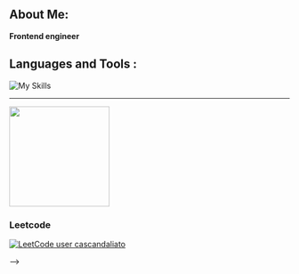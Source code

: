 <!-- 
<h2><img alt="Night Coding" src="https://raw.githubusercontent.com/AVS1508/AVS1508/master/assets/Hand%20Wave.gif" width='35' align="left" style="max-width:100%;"/>Hi everyone!</h2>

<img align="right" alt="Coding" width="400" src="https://camo.githubusercontent.com/5ddf73ad3a205111cf8c686f687fc216c2946a75005718c8da5b837ad9de78c9/68747470733a2f2f7468756d62732e6766796361742e636f6d2f4576696c4e657874446576696c666973682d736d616c6c2e676966">

## I am a *Frontend developer*!

## Education
### Grozny State Technical Oil University. Faculty of Programming and Power Supply 🎓

<!-- ### 🛠  Stack -->

<!-- ## Languages and Tools: -->

<!-- <p align="left">
 <img src="https://raw.githubusercontent.com/devicons/devicon/master/icons/html5/html5-original-wordmark.svg" alt="html5" width="40" height="40"/>
 <img src="https://raw.githubusercontent.com/devicons/devicon/master/icons/css3/css3-original-wordmark.svg" alt="css3" width="40" height="40"/> 
 <img src="https://raw.githubusercontent.com/devicons/devicon/master/icons/sass/sass-original.svg" alt="sass" width="40" height="40"/>
 <img src="https://raw.githubusercontent.com/devicons/devicon/master/icons/javascript/javascript-original.svg" alt="javascript" width="40" height="40"/>
 <img src="https://raw.githubusercontent.com/devicons/devicon/master/icons/typescript/typescript-original.svg" alt="typescript" width="40" height="40"/>
 <img src="https://raw.githubusercontent.com/devicons/devicon/master/icons/react/react-original.svg" alt="react" width="40" height="40"/>
  <img src="https://raw.githubusercontent.com/devicons/devicon/master/icons/nextjs/nextjs-original.svg" alt="next" width="40" height="40"/>
 <img src="https://raw.githubusercontent.com/devicons/devicon/master/icons/redux/redux-original.svg" alt="redux" width="40" height="40"/>
 <img src="https://raw.githubusercontent.com/devicons/devicon/master/icons/nodejs/nodejs-original.svg" alt="nodejs" width="40" height="40"/>
 <img src="https://raw.githubusercontent.com/devicons/devicon/master/icons/express/express-original.svg" alt="express" width="40" height="40"/>
 <img src="https://raw.githubusercontent.com/devicons/devicon/master/icons/mongodb/mongodb-original.svg" alt="mongodb" width="40" height="40"/>
 <img src="https://raw.githubusercontent.com/devicons/devicon/master/icons/materialui/materialui-original.svg" alt="bootstrap" width="40" height="40"/>
 <img src="https://www.vectorlogo.zone/logos/git-scm/git-scm-icon.svg" alt="git" width="40" height="40"/>
 <img src="https://www.vectorlogo.zone/logos/gnu_bash/gnu_bash-icon.svg" alt="bash" width="40" height="40"/>
</p>
 -->

<!-- ![JavaScript](https://img.shields.io/badge/-JavaScript-090909?style=for-the-badge&logo=JavaScript)
![TypeScript](https://img.shields.io/badge/-TypeScript-090909?style=for-the-badge&logo=TypeScript)
![HTML](https://img.shields.io/badge/-HTML-090909?style=for-the-badge&logo=html5)
![CSS](https://img.shields.io/badge/-CSS-090909?style=for-the-badge&logo=css3)
![EXPRESS](https://img.shields.io/badge/-EXPRESS-090909?style=for-the-badge&logo=express)
![REACT](https://img.shields.io/badge/-REACT-090909?style=for-the-badge&logo=react)
![NEXT](https://img.shields.io/badge/-NEXT-090909?style=for-the-badge&logo=next)
![VUEJS](https://img.shields.io/badge/-VUEJS-090909?style=for-the-badge&logo=Vue)
![REDUX](https://img.shields.io/badge/-REDUX-090909?style=for-the-badge&logo=redux)
![FIREBASE](https://img.shields.io/badge/-FIREBASE-090909?style=for-the-badge&logo=firebase)
![MONGODB](https://img.shields.io/badge/-MONGODB-090909?style=for-the-badge&logo=mongodb)
![MYSQL](https://img.shields.io/badge/-MYSQL-090909?style=for-the-badge&logo=mysql)
![API](https://img.shields.io/badge/-REST&#032;API-090909?style=for-the-badge)
![NodeJS](https://img.shields.io/badge/-NodeJS-090909?style=for-the-badge&logo=node.js)
![HEROKU](https://img.shields.io/badge/-HEROKU-090909?style=for-the-badge&logo=heroku)
![NETLIFY](https://img.shields.io/badge/-NETLIFY-090909?style=for-the-badge&logo=netlify)
![BOOTSTRAP](https://img.shields.io/badge/-BOOTSTRAP-090909?style=for-the-badge&logo=bootstrap) -->


<!--  ### ⚙️ &nbsp;GitHub Analytics -->

About Me:
---
<b>Frontend engineer</b>

Languages and Tools :
---

![My Skills](https://skillicons.dev/icons?i=html,css,sass,js,ts,vue,nuxtjs,vite,tailwind,firebase)

<hr>

<p align="left">
<a href="https://github.com/magomed066">
  <img height="180em" src="https://github-readme-stats-eight-theta.vercel.app/api/top-langs/?username=magomed066&layout=compact&langs_count=8&theme=algolia"/>
</a>
</p>


### Leetcode

[![LeetCode user cascandaliato](https://img.shields.io/badge/dynamic/json?style=for-the-badge&labelColor=black&color=%23ffa116&label=Solved&query=solvedOverTotal&url=https%3A%2F%2Fleetcode-badge.vercel.app%2Fapi%2Fusers%2Fmmmaga099&logo=leetcode&logoColor=yellow)](https://leetcode.com/mmmaga099/)
 


<!-- <p>
<a href="https://github.com/magomed066">
  <img height="180em" src="https://github-readme-stats-eight-theta.vercel.app/api?username=magomed066&show_icons=true&theme=algolia&include_all_commits=true&count_private=true"/>
  <img height="180em" src="https://github-readme-stats-eight-theta.vercel.app/api/top-langs/?username=magomed066&layout=compact&langs_count=8&theme=algolia"/>
</a>
</p> -->

<!-- ### 💬 Mail me: mmmaga099@gmail.com -->
<!-- ### 📫 How to reach me: @developer_099 -->

<!--
**magomed066/magomed066** is a ✨ _special_ ✨ repository because its `README.md` (this file) appears on your GitHub profile.

Here are some ideas to get you started:

- 🔭 I’m currently working on ...
- 🌱 I’m currently learning ...
- 👯 I’m looking to collaborate on ...
- 🤔 I’m looking for help with ...
- 💬 Ask me about ...
- 📫 How to reach me: ...
- 😄 Pronouns: ...
- ⚡ Fun fact: ...
-->
 -->
